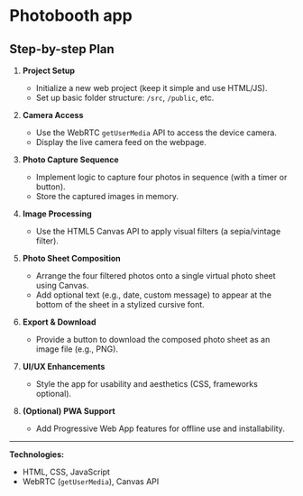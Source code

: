 # Photobooth app

## Step-by-step Plan

1. **Project Setup**
   - Initialize a new web project (keep it simple and use HTML/JS).
   - Set up basic folder structure: `/src`, `/public`, etc.

2. **Camera Access**
   - Use the WebRTC `getUserMedia` API to access the device camera.
   - Display the live camera feed on the webpage.

3. **Photo Capture Sequence**
   - Implement logic to capture four photos in sequence (with a timer or button).
   - Store the captured images in memory.

4. **Image Processing**
   - Use the HTML5 Canvas API to apply visual filters (a sepia/vintage filter).

5. **Photo Sheet Composition**
   - Arrange the four filtered photos onto a single virtual photo sheet using Canvas.
   - Add optional text (e.g., date, custom message) to appear at the bottom of the sheet in a stylized cursive font.

6. **Export & Download**
   - Provide a button to download the composed photo sheet as an image file (e.g., PNG).

7. **UI/UX Enhancements**
   - Style the app for usability and aesthetics (CSS, frameworks optional).

8. **(Optional) PWA Support**
   - Add Progressive Web App features for offline use and installability.

---

**Technologies:**
- HTML, CSS, JavaScript
- WebRTC (`getUserMedia`), Canvas API


